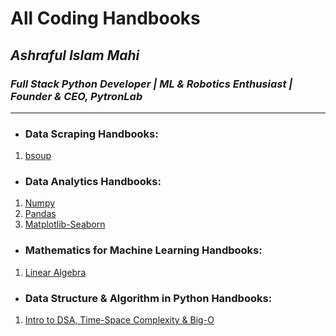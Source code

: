 # All Coding Handbooks 
## *Ashraful Islam Mahi*
### *Full Stack Python Developer | ML & Robotics Enthusiast | Founder & CEO, PytronLab*
---

- ### Data Scraping Handbooks:
1. [bsoup](/Data%20Scraping%20Handbooks/Beautifulsoup/Basics/bsoup_essentials.ipynb)

- ### Data Analytics Handbooks:
1. [Numpy](https://github.com/aimG313/All-Handbooks/blob/main/Data%20Analytics%20Handbooks/1.Numpy/numpy_essential.ipynb) 
2. [Pandas](https://github.com/aimG313/All-Handbooks/blob/main/Data%20Analytics%20Handbooks/2.Pandas/pandas_essential.ipynb) 
3. [Matplotlib-Seaborn](https://github.com/aimG313/All-Handbooks/blob/main/Data%20Analytics%20Handbooks/3.%20Matplotlib%20Seaborn/matplotlib_seaborn_essential.ipynb)

- ### Mathematics for Machine Learning Handbooks:
1. [Linear Algebra](https://github.com/aimG313/All-Handbooks/blob/main/Math%20for%20ML/Linear%20Algebra/linear_algebra.ipynb)

- ### Data Structure & Algorithm in Python Handbooks:
1. [Intro to DSA, Time-Space Complexity & Big-O](https://github.com/aimG313/All-Handbooks/blob/main/DSA%20Handbooks/0.%20Intro%20to%20DSA%20%26%20Time-Space%20Complexity/Intro%20to%20DSA%20in%20Python.pdf)


 
